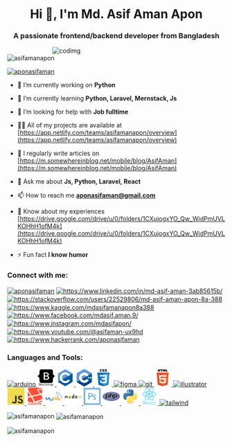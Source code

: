 <h1 align="center">Hi 👋, I'm Md. Asif Aman Apon</h1>
<h3 align="center">A passionate frontend/backend developer from Bangladesh</h3>

<img align="right" alt="codimg" width="400" src = "https://media.tenor.com/jM0aoM8e-iEAAAAC/web-developer-mycrxn.gif">

<p align="left"> <img src="https://komarev.com/ghpvc/?username=asifamanapon&label=Profile%20views&color=0e75b6&style=flat" alt="asifamanapon" /> </p>

<p align="left"> <a href="https://twitter.com/aponasifaman" target="blank"><img src="https://img.shields.io/twitter/follow/aponasifaman?logo=twitter&style=for-the-badge" alt="aponasifaman" /></a> </p>

- 🔭 I’m currently working on **Python**

- 🌱 I’m currently learning **Python, Laravel, Mernstack, Js**

- 🤝 I’m looking for help with **Job fulltime**

- 👨‍💻 All of my projects are available at [https://app.netlify.com/teams/asifamanapon/overview](https://app.netlify.com/teams/asifamanapon/overview)

- 📝 I regularly write articles on [https://m.somewhereinblog.net/mobile/blog/AsifAman](https://m.somewhereinblog.net/mobile/blog/AsifAman)

- 💬 Ask me about **Js, Python, Laravel, React**

- 📫 How to reach me **aponasifaman@gmail.com**

- 📄 Know about my experiences [https://drive.google.com/drive/u/0/folders/1CXujogxYO_Qw_WidPmUVLKOHhH1ofM4k](https://drive.google.com/drive/u/0/folders/1CXujogxYO_Qw_WidPmUVLKOHhH1ofM4k)

- ⚡ Fun fact **I know humor**

<h3 align="left">Connect with me:</h3>
<p align="left">
<a href="https://twitter.com/aponasifaman" target="blank"><img align="center" src="https://raw.githubusercontent.com/rahuldkjain/github-profile-readme-generator/master/src/images/icons/Social/twitter.svg" alt="aponasifaman" height="30" width="40" /></a>
<a href="https://linkedin.com/in/https://www.linkedin.com/in/md-asif-aman-3ab85615b/" target="blank"><img align="center" src="https://raw.githubusercontent.com/rahuldkjain/github-profile-readme-generator/master/src/images/icons/Social/linked-in-alt.svg" alt="https://www.linkedin.com/in/md-asif-aman-3ab85615b/" height="30" width="40" /></a>
<a href="https://stackoverflow.com/users/https://stackoverflow.com/users/22529806/md-asif-aman-apon-8a-388" target="blank"><img align="center" src="https://raw.githubusercontent.com/rahuldkjain/github-profile-readme-generator/master/src/images/icons/Social/stack-overflow.svg" alt="https://stackoverflow.com/users/22529806/md-asif-aman-apon-8a-388" height="30" width="40" /></a>
<a href="https://kaggle.com/https://www.kaggle.com/mdasifamanapon8a388" target="blank"><img align="center" src="https://raw.githubusercontent.com/rahuldkjain/github-profile-readme-generator/master/src/images/icons/Social/kaggle.svg" alt="https://www.kaggle.com/mdasifamanapon8a388" height="30" width="40" /></a>
<a href="https://fb.com/https://www.facebook.com/mdasif.aman.9/" target="blank"><img align="center" src="https://raw.githubusercontent.com/rahuldkjain/github-profile-readme-generator/master/src/images/icons/Social/facebook.svg" alt="https://www.facebook.com/mdasif.aman.9/" height="30" width="40" /></a>
<a href="https://instagram.com/https://www.instagram.com/mdasifapon/" target="blank"><img align="center" src="https://raw.githubusercontent.com/rahuldkjain/github-profile-readme-generator/master/src/images/icons/Social/instagram.svg" alt="https://www.instagram.com/mdasifapon/" height="30" width="40" /></a>
<a href="https://www.youtube.com/c/https://www.youtube.com/@asifaman-ux9hd" target="blank"><img align="center" src="https://raw.githubusercontent.com/rahuldkjain/github-profile-readme-generator/master/src/images/icons/Social/youtube.svg" alt="https://www.youtube.com/@asifaman-ux9hd" height="30" width="40" /></a>
<a href="https://www.hackerrank.com/https://www.hackerrank.com/aponasifaman" target="blank"><img align="center" src="https://raw.githubusercontent.com/rahuldkjain/github-profile-readme-generator/master/src/images/icons/Social/hackerrank.svg" alt="https://www.hackerrank.com/aponasifaman" height="30" width="40" /></a>
</p>

<h3 align="left">Languages and Tools:</h3>
<p align="left"> <a href="https://www.arduino.cc/" target="_blank" rel="noreferrer"> <img src="https://cdn.worldvectorlogo.com/logos/arduino-1.svg" alt="arduino" width="40" height="40"/> </a> <a href="https://getbootstrap.com" target="_blank" rel="noreferrer"> <img src="https://raw.githubusercontent.com/devicons/devicon/master/icons/bootstrap/bootstrap-plain-wordmark.svg" alt="bootstrap" width="40" height="40"/> </a> <a href="https://www.cprogramming.com/" target="_blank" rel="noreferrer"> <img src="https://raw.githubusercontent.com/devicons/devicon/master/icons/c/c-original.svg" alt="c" width="40" height="40"/> </a> <a href="https://www.w3schools.com/cpp/" target="_blank" rel="noreferrer"> <img src="https://raw.githubusercontent.com/devicons/devicon/master/icons/cplusplus/cplusplus-original.svg" alt="cplusplus" width="40" height="40"/> </a> <a href="https://www.w3schools.com/css/" target="_blank" rel="noreferrer"> <img src="https://raw.githubusercontent.com/devicons/devicon/master/icons/css3/css3-original-wordmark.svg" alt="css3" width="40" height="40"/> </a> <a href="https://www.figma.com/" target="_blank" rel="noreferrer"> <img src="https://www.vectorlogo.zone/logos/figma/figma-icon.svg" alt="figma" width="40" height="40"/> </a> <a href="https://git-scm.com/" target="_blank" rel="noreferrer"> <img src="https://www.vectorlogo.zone/logos/git-scm/git-scm-icon.svg" alt="git" width="40" height="40"/> </a> <a href="https://www.w3.org/html/" target="_blank" rel="noreferrer"> <img src="https://raw.githubusercontent.com/devicons/devicon/master/icons/html5/html5-original-wordmark.svg" alt="html5" width="40" height="40"/> </a> <a href="https://www.adobe.com/in/products/illustrator.html" target="_blank" rel="noreferrer"> <img src="https://www.vectorlogo.zone/logos/adobe_illustrator/adobe_illustrator-icon.svg" alt="illustrator" width="40" height="40"/> </a> <a href="https://developer.mozilla.org/en-US/docs/Web/JavaScript" target="_blank" rel="noreferrer"> <img src="https://raw.githubusercontent.com/devicons/devicon/master/icons/javascript/javascript-original.svg" alt="javascript" width="40" height="40"/> </a> <a href="https://laravel.com/" target="_blank" rel="noreferrer"> <img src="https://raw.githubusercontent.com/devicons/devicon/master/icons/laravel/laravel-plain-wordmark.svg" alt="laravel" width="40" height="40"/> </a> <a href="https://www.mysql.com/" target="_blank" rel="noreferrer"> <img src="https://raw.githubusercontent.com/devicons/devicon/master/icons/mysql/mysql-original-wordmark.svg" alt="mysql" width="40" height="40"/> </a> <a href="https://nodejs.org" target="_blank" rel="noreferrer"> <img src="https://raw.githubusercontent.com/devicons/devicon/master/icons/nodejs/nodejs-original-wordmark.svg" alt="nodejs" width="40" height="40"/> </a> <a href="https://www.photoshop.com/en" target="_blank" rel="noreferrer"> <img src="https://raw.githubusercontent.com/devicons/devicon/master/icons/photoshop/photoshop-line.svg" alt="photoshop" width="40" height="40"/> </a> <a href="https://www.php.net" target="_blank" rel="noreferrer"> <img src="https://raw.githubusercontent.com/devicons/devicon/master/icons/php/php-original.svg" alt="php" width="40" height="40"/> </a> <a href="https://www.python.org" target="_blank" rel="noreferrer"> <img src="https://raw.githubusercontent.com/devicons/devicon/master/icons/python/python-original.svg" alt="python" width="40" height="40"/> </a> <a href="https://reactjs.org/" target="_blank" rel="noreferrer"> <img src="https://raw.githubusercontent.com/devicons/devicon/master/icons/react/react-original-wordmark.svg" alt="react" width="40" height="40"/> </a> <a href="https://tailwindcss.com/" target="_blank" rel="noreferrer"> <img src="https://www.vectorlogo.zone/logos/tailwindcss/tailwindcss-icon.svg" alt="tailwind" width="40" height="40"/> </a> </p>

<p><img align="left" src="https://github-readme-stats.vercel.app/api/top-langs?username=asifamanapon&show_icons=true&locale=en&layout=compact" alt="asifamanapon" /></p>

<p>&nbsp;<img align="center" src="https://github-readme-stats.vercel.app/api?username=asifamanapon&show_icons=true&locale=en" alt="asifamanapon" /></p>

<p><img align="center" src="https://github-readme-streak-stats.herokuapp.com/?user=asifamanapon&" alt="asifamanapon" /></p>
